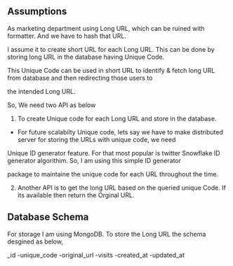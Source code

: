 ## Assumptions

As marketing department using Long URL, which can be ruined with formatter. And we have to hash that URL.  

I assume it to create short URL for each Long URL. This can be done by storing long URL in the database having Unique Code. 

This Unique Code can be used in short URL to identify & fetch long URL from database and then redirecting those users to 

the intended Long URL.


So, We need two API as below

1. To create Unique code for each Long URL and store in the database. 

- For future scalabilty Unique code, lets say we have to make distributed server for storing the URLs with unique code, we need 

Unique ID generator feature. For that most popular is twitter Snowflake ID generator algorithim. So, I am using this simple ID generator 

package to maintaine the unique code for each URL throughout the time. 

2. Another API is to get the long URL based on the queried unique Code. If its available then return the Orginal URL.



## Database Schema

For storage I am using MongoDB. To store the Long URL the schema desgined as below,

_id
-unique_code
-original_url
-visits
-created_at
-updated_at
